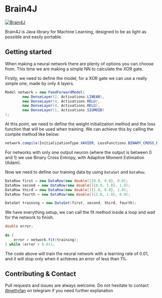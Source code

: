 # Brain4J

[![Brain4J](https://img.shields.io/badge/Brain4J-2.0.0-blue.svg)](https://github.com/brain4j/brain4j)

Brain4J is Java library for Machine Learning, designed to be as light as possible and easily portable.


## Getting started

When making a neural network there are plenty of options you can choose from. This time we are making a simple NN to 
calculate the XOR gate.

Firstly, we need to define the model, for a XOR gate we can use a really simple one, made by only 4 layers.

```java
Model network = new FeedForwardModel(
        new DenseLayer(2, Activations.LINEAR),
        new DenseLayer(4, Activations.RELU),
        new DenseLayer(4, Activations.RELU),
        new DenseLayer(1, Activations.SIGMOID)
);
```

At this point, we need to define the weight initialization method and the loss function that will be used when training. 
We can achieve this by calling the compile method like below:

```java
network.compile(InitializationType.XAVIER, LossFunctions.BINARY_CROSS_ENTROPY, new Adam(0.001));
```

For networks with only one output neuron (where the output is between 0 and 1) we use Binary Cross Entropy,
with Adaptive Moment Estimation (Adam).

Now we need to define our training data by using `DataSet` and `DataRow`.

```java
DataRow first = new DataRow(new double[]{0.0, 0.0}, 0.0);
DataRow second = new DataRow(new double[]{0.0, 1.0}, 1.0);
DataRow third = new DataRow(new double[]{1.0, 0.0}, 1.0);
DataRow fourth = new DataRow(new double[]{1.0, 1.0}, 0.0);

DataSet training = new DataSet(first, second, third, fourth);
```

We have everything setup, we can call the fit method inside a loop and wait for the network to finish.

```java
double error;
        
do {
    error = network.fit(training);
} while (error > 0.01);
```

The code above will train the neural network with a learning rate of 0.01, and it will stop only when it achieves an 
error of less than 1%.

## Contributing & Contact

Pull requests and issues are always welcome. Do not hesitate to contact [@nettyfan](https://t.me/nettyfan) on telegram if you need further explanation